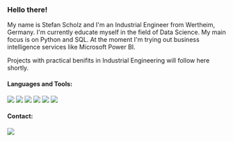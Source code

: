 ### Hello there!

My name is Stefan Scholz and I'm an Industrial Engineer from Wertheim, Germany. I'm currently educate myself in the field of Data Science. My main focus is on Python and SQL. At the moment I'm trying out business intelligence services like Microsoft Power BI.

Projects with practical benifits in Industrial Engineering will follow here shortly.

#### Languages and Tools:

![](https://img.shields.io/badge/Python-3776AB?style=for-the-badge&logo=python&logoColor=white)
![](https://img.shields.io/badge/PyCharm-000000.svg?&style=for-the-badge&logo=PyCharm&logoColor=white)
![](https://img.shields.io/badge/SQLite-07405E?style=for-the-badge&logo=sqlite&logoColor=white)
![](https://img.shields.io/badge/MySQL-005C84?style=for-the-badge&logo=mysql&logoColor=white)
![](https://img.shields.io/badge/VBA-%2300843e.svg?style=for-the-badge&logo=microsoft-excel&logoColor=white)
![](https://img.shields.io/badge/power_bi-F2C811?style=for-the-badge&logo=powerbi&logoColor=black)

<!--
<img src="https://github-readme-stats.vercel.app/api/top-langs?username=scholzstefan&layout=compact"/>
-->

#### Contact:

[![](https://img.shields.io/badge/Xing-36a9ae?style=for-the-badge&logo=xing&logoColor=white)](https://www.xing.com/profile/Stefan_Scholz115)

